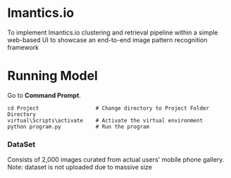 # Imantics.io
To implement Imantics.io clustering and retrieval pipeline within a simple web-based UI to showcase an end-to-end image pattern recognition framework

# Running Model
Go to __Command Prompt__.

```shell
cd Project                  # Change directory to Project Folder Directory
virtual\Scripts\activate    # Activate the virtual environment
python program.py           # Run the program
```

### DataSet

Consists of 2,000 images curated from actual users' mobile phone gallery. <br />
Note: dataset is not uploaded due to massive size
